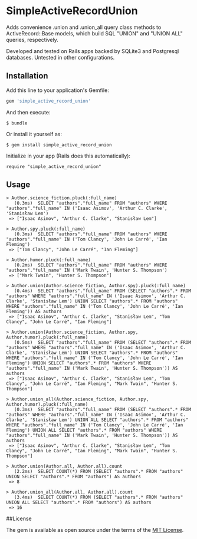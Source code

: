 # SimpleActiveRecordUnion

Adds convenience .union and .union_all query class methods to ActiveRecord::Base models, which
build SQL "UNION" and "UNION ALL" queries, respectively.

Developed and tested on Rails apps backed by SQLite3 and Postgresql databases.  Untested in other
configurations.

## Installation

Add this line to your application's Gemfile:

```ruby
gem 'simple_active_record_union'
```

And then execute:

    $ bundle

Or install it yourself as:

    $ gem install simple_active_record_union

Initialize in your app (Rails does this automatically):

    require "simple_active_record_union"

## Usage

    > Author.science_fiction.pluck(:full_name)
       (0.3ms)  SELECT "authors"."full_name" FROM "authors" WHERE "authors"."full_name" IN ('Isaac Asimov', 'Arthur C. Clarke', 'Stanisław Lem')
     => ["Isaac Asimov", "Arthur C. Clarke", "Stanisław Lem"]

    > Author.spy.pluck(:full_name)
       (0.3ms)  SELECT "authors"."full_name" FROM "authors" WHERE "authors"."full_name" IN ('Tom Clancy', 'John Le Carré', 'Ian Fleming')
     => ["Tom Clancy", "John Le Carré", "Ian Fleming"]

    > Author.humor.pluck(:full_name)
       (0.2ms)  SELECT "authors"."full_name" FROM "authors" WHERE "authors"."full_name" IN ('Mark Twain', 'Hunter S. Thompson')
     => ["Mark Twain", "Hunter S. Thompson"]

    > Author.union(Author.science_fiction, Author.spy).pluck(:full_name)
       (0.4ms)  SELECT "authors"."full_name" FROM (SELECT "authors".* FROM "authors" WHERE "authors"."full_name" IN ('Isaac Asimov', 'Arthur C. Clarke', 'Stanisław Lem') UNION SELECT "authors".* FROM "authors" WHERE "authors"."full_name" IN ('Tom Clancy', 'John Le Carré', 'Ian Fleming')) AS authors
     => ["Isaac Asimov", "Arthur C. Clarke", "Stanisław Lem", "Tom Clancy", "John Le Carré", "Ian Fleming"]

    > Author.union(Author.science_fiction, Author.spy, Author.humor).pluck(:full_name)
       (0.5ms)  SELECT "authors"."full_name" FROM (SELECT "authors".* FROM "authors" WHERE "authors"."full_name" IN ('Isaac Asimov', 'Arthur C. Clarke', 'Stanisław Lem') UNION SELECT "authors".* FROM "authors" WHERE "authors"."full_name" IN ('Tom Clancy', 'John Le Carré', 'Ian Fleming') UNION SELECT "authors".* FROM "authors" WHERE "authors"."full_name" IN ('Mark Twain', 'Hunter S. Thompson')) AS authors
     => ["Isaac Asimov", "Arthur C. Clarke", "Stanisław Lem", "Tom Clancy", "John Le Carré", "Ian Fleming", "Mark Twain", "Hunter S. Thompson"]

    > Author.union_all(Author.science_fiction, Author.spy, Author.humor).pluck(:full_name)
       (0.3ms)  SELECT "authors"."full_name" FROM (SELECT "authors".* FROM "authors" WHERE "authors"."full_name" IN ('Isaac Asimov', 'Arthur C. Clarke', 'Stanisław Lem') UNION ALL SELECT "authors".* FROM "authors" WHERE "authors"."full_name" IN ('Tom Clancy', 'John Le Carré', 'Ian Fleming') UNION ALL SELECT "authors".* FROM "authors" WHERE "authors"."full_name" IN ('Mark Twain', 'Hunter S. Thompson')) AS authors
     => ["Isaac Asimov", "Arthur C. Clarke", "Stanisław Lem", "Tom Clancy", "John Le Carré", "Ian Fleming", "Mark Twain", "Hunter S. Thompson"]

    > Author.union(Author.all, Author.all).count
       (2.2ms)  SELECT COUNT(*) FROM (SELECT "authors".* FROM "authors" UNION SELECT "authors".* FROM "authors") AS authors
     => 8

    > Author.union_all(Author.all, Author.all).count
       (3.4ms)  SELECT COUNT(*) FROM (SELECT "authors".* FROM "authors" UNION ALL SELECT "authors".* FROM "authors") AS authors
     => 16

##License

The gem is available as open source under the terms of the [MIT License](http://opensource.org/licenses/MIT).

